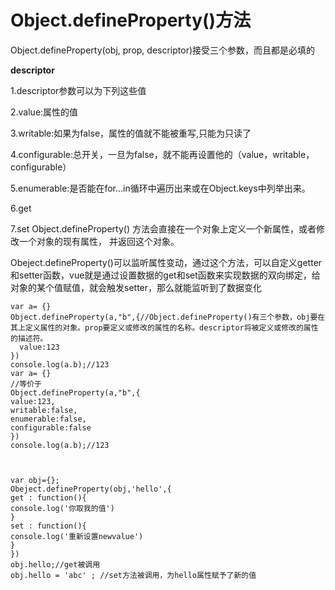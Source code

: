 



#  Object.defineProperty()方法 

Object.defineProperty(obj, prop, descriptor)接受三个参数，而且都是必填的




**descriptor**

1.descriptor参数可以为下列这些值

2.value:属性的值

3.writable:如果为false，属性的值就不能被重写,只能为只读了

4.configurable:总开关，一旦为false，就不能再设置他的（value，writable，configurable）

5.enumerable:是否能在for...in循环中遍历出来或在Object.keys中列举出来。

6.get

7.set
Object.defineProperty() 方法会直接在一个对象上定义一个新属性，或者修改一个对象的现有属性， 并返回这个对象。

Obeject.defineProperty()可以监听属性变动，通过这个方法，可以自定义getter和setter函数，vue就是通过设置数据的get和set函数来实现数据的双向绑定，给对象的某个值赋值，就会触发setter，那么就能监听到了数据变化



	var a= {}
    Object.defineProperty(a,"b",{//Object.defineProperty()有三个参数，obj要在其上定义属性的对象。prop要定义或修改的属性的名称。descriptor将被定义或修改的属性的描述符。
      value:123
    })
    console.log(a.b);//123
	var a= {}
	//等价于
	Object.defineProperty(a,"b",{
  	value:123,
  	writable:false,
  	enumerable:false,
  	configurable:false
	})
	console.log(a.b);//123



	var obj={};
	Obeject.defineProperty(obj,'hello',{
	get : function(){
	console.log('你取我的值')
	}
	set : function(){
	console.log('重新设置newvalue')
	}
	})
	obj.hello;//get被调用
	obj.hello = 'abc' ; //set方法被调用，为hello属性赋予了新的值
	    	  
